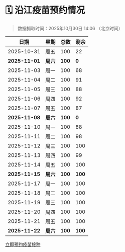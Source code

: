 # 🗓️ 沿江疫苗预约情况

> 数据抓取时间：2025年10月30日 14:06 （北京时间）

| 日期 | 星期 | 总数 | 剩余 |
|------|------|------|------|
| 2025-10-31 | 周五 | 100 | 22 |
| **2025-11-01** | **周六** | **100** | **0** |
| 2025-11-03 | 周一 | 100 | 68 |
| 2025-11-04 | 周二 | 100 | 91 |
| 2025-11-05 | 周三 | 100 | 88 |
| 2025-11-06 | 周四 | 100 | 92 |
| 2025-11-07 | 周五 | 100 | 87 |
| **2025-11-08** | **周六** | **100** | **0** |
| 2025-11-10 | 周一 | 100 | 88 |
| 2025-11-11 | 周二 | 100 | 98 |
| 2025-11-12 | 周三 | 100 | 100 |
| 2025-11-13 | 周四 | 100 | 99 |
| 2025-11-14 | 周五 | 100 | 100 |
| **2025-11-15** | **周六** | **100** | **100** |
| 2025-11-17 | 周一 | 100 | 100 |
| 2025-11-18 | 周二 | 100 | 100 |
| 2025-11-19 | 周三 | 100 | 100 |
| 2025-11-20 | 周四 | 100 | 100 |
| 2025-11-21 | 周五 | 100 | 100 |
| **2025-11-22** | **周六** | **100** | **100** |


<div class="button-container">
<a class="btn" href="http://yfzweb.ishequ.net/#/login" target="_blank">立即预约疫苗接种</a>
</div>
